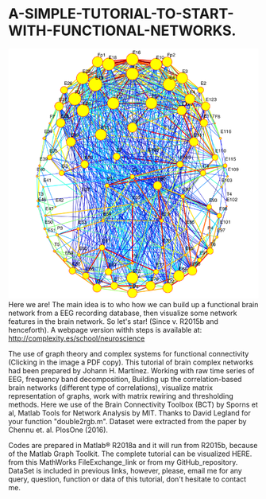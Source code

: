 # A-SIMPLE-TUTORIAL-TO-START-WITH-FUNCTIONAL-NETWORKS.
![Functional Brain EEG Network](https://github.com/JohannHM/A-SIMPLE-TUTORIAL-TO-START-WITH-FUNCTIONAL-NETWORKS./blob/master/brain%20(copy).png)
Here we are! The main idea is to who how we can build up a functional brain network from a EEG recording database, then visualize some network features in the brain network. So let's star! (Since v. R2015b and henceforth).
A webpage version withh steps is available at: http://complexity.es/school/neuroscience


The use of graph theory and complex systems for functional connectivity (Clicking in the image a PDF copy). This tutorial of brain complex networks had been prepared by Johann H. Martínez. Working with raw time series of EEG, frequency band decomposition, Building up the correlation-based brain networks (different type of correlations), visualize matrix representation of graphs, work with matrix rewiring and thresholding methods. Here we use of the Brain Connectivity Toolbox (BCT) by Sporns et al, Matlab Tools for Network Analysis by MIT. Thanks to David Legland for your function "double2rgb.m". Dataset were extracted from the paper by Chennu et. al. PlosOne (2016).

Codes are prepared in Matlab® R2018a and it will run from R2015b, because of the Matlab Graph Toolkit.
The complete tutorial can be visualized HERE. from this MathWorks FileExchange_link or from my GitHub_repository. DataSet is included in previous links, however, please, email me for any query, question, function or data of this tutorial, don't hesitate to contact me.

